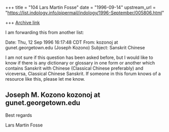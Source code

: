 +++
title = "104 Lars Martin Fosse"
date = "1996-09-14"
upstream_url = "https://list.indology.info/pipermail/indology/1996-September/005806.html"

+++
[Archive link](https://list.indology.info/pipermail/indology/1996-September/005806.html)

I am forwarding this from another list:

Date:  Thu, 12 Sep 1996 16:17:48 CDT
From:  kozonoj at gunet.georgetown.edu (Joseph Kozono)
Subject:  Sanskrit Chinese

I am not sure if this question has been asked before, but I would like
to know if there is any dictionary or glossary in one form or another
which contains Sanskrit with Chinese (Classical Chinese preferably)
and viceversa, Classical Chinese Sanskrit.  If someone in this forum
knows of a resource like this, please let me know.

Joseph M. Kozono
kozonoj at gunet.georgetown.edu
------------------------------------------------------------------------

Best regards

Lars Martin Fosse






